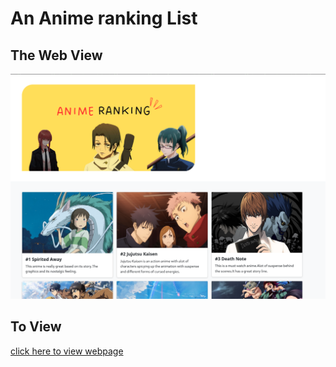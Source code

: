 # An Anime ranking List
## The Web View

![Alt text](./assets/images/webview.png)

## To View
[click here to view webpage](https://tifelabs.github.io/anime-ranking/)


